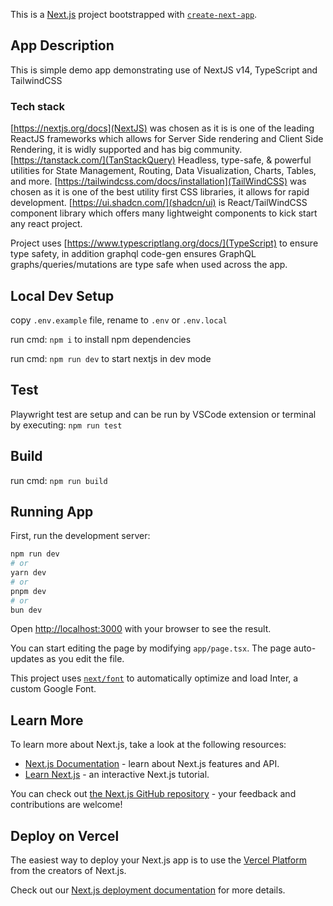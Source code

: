 This is a [Next.js](https://nextjs.org/) project bootstrapped with [`create-next-app`](https://github.com/vercel/next.js/tree/canary/packages/create-next-app).

## App Description

This is simple demo app demonstrating use of NextJS v14, TypeScript and TailwindCSS

### Tech stack

[https://nextjs.org/docs](NextJS) was chosen as it is is one of the leading ReactJS frameworks which allows for Server Side rendering and Client Side Rendering, it is widly supported and has big community.
[https://tanstack.com/](TanStackQuery) Headless, type-safe, & powerful utilities for State Management, Routing, Data Visualization, Charts, Tables, and more.
[https://tailwindcss.com/docs/installation](TailWindCSS) was chosen as it is one of the best utility first CSS libraries, it allows for rapid development.
[https://ui.shadcn.com/](shadcn/ui) is React/TailWindCSS component library which offers many lightweight components to kick start any react project.

Project uses [https://www.typescriptlang.org/docs/](TypeScript) to ensure type safety, in addition graphql code-gen ensures GraphQL graphs/queries/mutations are type safe when used across the app.

## Local Dev Setup

copy `.env.example` file, rename to `.env` or `.env.local`

run cmd: `npm i` to install npm dependencies

run cmd: `npm run dev` to start nextjs in dev mode

## Test

Playwright test are setup and can be run by VSCode extension or terminal by executing:
`npm run test`

## Build

run cmd: `npm run build`

## Running App

First, run the development server:

```bash
npm run dev
# or
yarn dev
# or
pnpm dev
# or
bun dev
```

Open [http://localhost:3000](http://localhost:3000) with your browser to see the result.

You can start editing the page by modifying `app/page.tsx`. The page auto-updates as you edit the file.

This project uses [`next/font`](https://nextjs.org/docs/basic-features/font-optimization) to automatically optimize and load Inter, a custom Google Font.

## Learn More

To learn more about Next.js, take a look at the following resources:

-   [Next.js Documentation](https://nextjs.org/docs) - learn about Next.js features and API.
-   [Learn Next.js](https://nextjs.org/learn) - an interactive Next.js tutorial.

You can check out [the Next.js GitHub repository](https://github.com/vercel/next.js/) - your feedback and contributions are welcome!

## Deploy on Vercel

The easiest way to deploy your Next.js app is to use the [Vercel Platform](https://vercel.com/new?utm_medium=default-template&filter=next.js&utm_source=create-next-app&utm_campaign=create-next-app-readme) from the creators of Next.js.

Check out our [Next.js deployment documentation](https://nextjs.org/docs/deployment) for more details.
